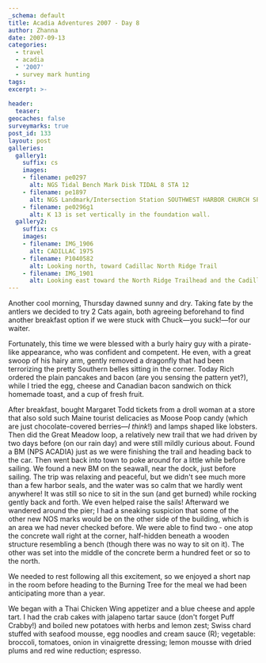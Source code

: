 ```yaml
---
_schema: default
title: Acadia Adventures 2007 - Day 8
author: Zhanna
date: 2007-09-13
categories:
  - travel
  - acadia
  - '2007'
  - survey mark hunting
tags:
excerpt: >- 
  
header:
  teaser:
geocaches: false
surveymarks: true
post_id: 133
layout: post
galleries:
  gallery1:
    suffix: cs
    images:
    - filename: pe0297
      alt: NGS Tidal Bench Mark Disk TIDAL 8 STA 12
    - filename: pe1897
      alt: NGS Landmark/Intersection Station SOUTHWEST HARBOR CHURCH SPIRE
    - filename: pe0296g1
      alt: K 13 is set vertically in the foundation wall.
  gallery2:
    suffix: cs
    images:
    - filename: IMG_1906
      alt: CADILLAC 1975
    - filename: P1040582
      alt: Looking north, toward Cadillac North Ridge Trail
    - filename: IMG_1901
      alt: Looking east toward the North Ridge Trailhead and the Cadillac Summit parking area    
---
```


Another cool morning, Thursday dawned sunny and dry.  Taking fate by the antlers we decided to try 2 Cats again, both agreeing beforehand to find another breakfast option if we were stuck with Chuck—you suck!—for our waiter.  

Fortunately, this time we were blessed with a burly hairy guy with a pirate-like appearance, who was confident and competent.  He even, with a great swoop of his hairy arm, gently removed a dragonfly that had been terrorizing the pretty Southern belles sitting in the corner.  Today Rich ordered the plain pancakes and bacon (are you sensing the pattern yet?), while I tried the egg, cheese and Canadian bacon sandwich on thick homemade toast, and a cup of fresh fruit.  

After breakfast, bought Margaret Todd tickets from a droll woman at a store that also sold such Maine tourist delicacies as Moose Poop candy (which are just chocolate-covered berries—_I think_!) and lamps shaped like lobsters.  Then did the Great Meadow loop, a relatively new trail that we had driven by two days before (on our rain day) and were still mildly curious about.  Found a BM (NPS ACADIA) just as we were finishing the trail and heading back to the car.  Then went back into town to poke around for a little while before sailing.  We found a new BM on the seawall, near the dock, just before sailing.  The trip was relaxing and peaceful, but we didn't see much more than a few harbor seals, and the water was so calm that we hardly went anywhere!  It was still so nice to sit in the sun (and get burned) while rocking gently back and forth.  We even helped raise the sails!  Afterward we wandered around the pier; I had a sneaking suspicion that some of the other new NOS marks would be on the other side of the building, which is an area we had never checked before.  We were able to find two - one atop the concrete wall right at the corner, half-hidden beneath a wooden structure resembling a bench (though there was no way to sit on it).  The other was set into the middle of the concrete berm a hundred feet or so to the north.  

We needed to rest following all this excitement, so we enjoyed a short nap in the room before heading to the Burning Tree for the meal we had been anticipating more than a year.

We began with a Thai Chicken Wing appetizer and a blue cheese and apple tart. I had the crab cakes with jalapeno tartar sauce (don't forget Puff Crabby!) and boiled new potatoes with herbs and lemon zest; Swiss chard stuffed with seafood mousse, egg noodles and cream sauce (R); vegetable: broccoli, tomatoes, onion in vinaigrette dressing; lemon mousse with dried plums and red wine reduction; espresso.